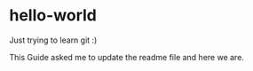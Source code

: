 # hello-world
Just trying to learn git :)

This Guide asked me to update the readme file and here we are.
